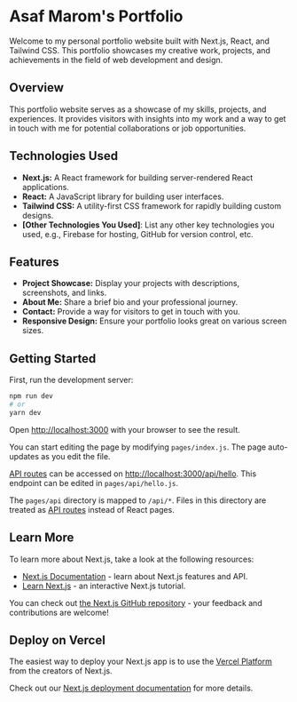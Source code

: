 # Asaf Marom's Portfolio

Welcome to my personal portfolio website built with Next.js, React, and Tailwind CSS. This portfolio showcases my creative work, projects, and achievements in the field of web development and design.

## Overview

This portfolio website serves as a showcase of my skills, projects, and experiences. It provides visitors with insights into my work and a way to get in touch with me for potential collaborations or job opportunities.

## Technologies Used

- **Next.js:** A React framework for building server-rendered React applications.
- **React:** A JavaScript library for building user interfaces.
- **Tailwind CSS:** A utility-first CSS framework for rapidly building custom designs.
- **[Other Technologies You Used]**: List any other key technologies you used, e.g., Firebase for hosting, GitHub for version control, etc.

## Features

- **Project Showcase:** Display your projects with descriptions, screenshots, and links.
- **About Me:** Share a brief bio and your professional journey.
- **Contact:** Provide a way for visitors to get in touch with you.
- **Responsive Design:** Ensure your portfolio looks great on various screen sizes.

## Getting Started

First, run the development server:

```bash
npm run dev
# or
yarn dev
```

Open [http://localhost:3000](http://localhost:3000) with your browser to see the result.

You can start editing the page by modifying `pages/index.js`. The page auto-updates as you edit the file.

[API routes](https://nextjs.org/docs/api-routes/introduction) can be accessed on [http://localhost:3000/api/hello](http://localhost:3000/api/hello). This endpoint can be edited in `pages/api/hello.js`.

The `pages/api` directory is mapped to `/api/*`. Files in this directory are treated as [API routes](https://nextjs.org/docs/api-routes/introduction) instead of React pages.

## Learn More

To learn more about Next.js, take a look at the following resources:

- [Next.js Documentation](https://nextjs.org/docs) - learn about Next.js features and API.
- [Learn Next.js](https://nextjs.org/learn) - an interactive Next.js tutorial.

You can check out [the Next.js GitHub repository](https://github.com/vercel/next.js/) - your feedback and contributions are welcome!

## Deploy on Vercel

The easiest way to deploy your Next.js app is to use the [Vercel Platform](https://vercel.com/new?utm_medium=default-template&filter=next.js&utm_source=create-next-app&utm_campaign=create-next-app-readme) from the creators of Next.js.

Check out our [Next.js deployment documentation](https://nextjs.org/docs/deployment) for more details.
